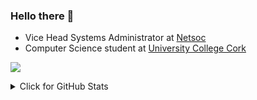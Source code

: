 ### Hello there 👋


* Vice Head Systems Administrator at [Netsoc](https://netsoc.co/rk/)<br> 
* Computer Science student at [University College Cork](https://www.ucc.ie/en/)<br>


![](https://github.com/Sequel0x/Sequel0x/blob/main/github-contribution-grid-snake-dark.svg)
<details>
<summary>Click for GitHub Stats</summary>
<p align="center">
    <img alt = "GitHub Stats" src="https://github-readme-stats.vercel.app/api?username=Sequel0x&show_icons=true&hide=issues&icon_color=000000&hide_border=true&title_color=5391FE&text_color=555">
    <br>
    <img alt = "Top Language" src="https://github-readme-stats.vercel.app/api/top-langs/?username=Sequel0x&hide=html,&hide_border=true&title_color=5391FE&text_color=555"
</p>
</details>
